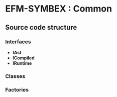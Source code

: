 # EFM-SYMBEX : Common

## Source code structure

### Interfaces
* **IAst**
* **ICompiled**
* **IRuntime**

### Classes

### Factories


